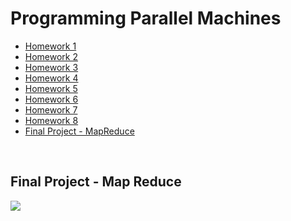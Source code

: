 # Programming Parallel Machines
* [Homework 1](#)
* [Homework 2](#)
* [Homework 3](#)
* [Homework 4](#)
* [Homework 5](#)
* [Homework 6](#)
* [Homework 7](#)
* [Homework 8](#)
* [Final Project - MapReduce](#Final-Project-Map-Reduce)
<br />


## Final Project - Map Reduce
![](https://github.com/yylou/purdue-ece/blob/main/ECE-56300/doc/pdf/Architecture.png)

